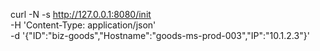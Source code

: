 curl -N -s http://127.0.0.1:8080/init \
-H 'Content-Type: application/json' \
-d '{"ID":"biz-goods","Hostname":"goods-ms-prod-003","IP":"10.1.2.3"}'
